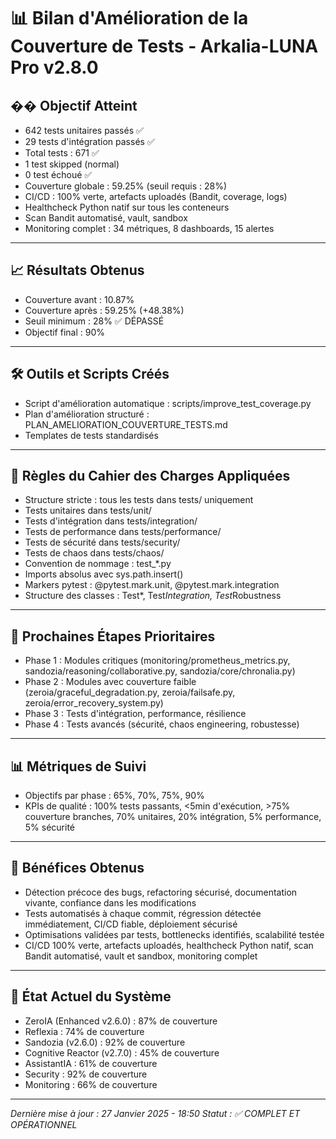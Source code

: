 # 📊 Bilan d'Amélioration de la Couverture de Tests - Arkalia-LUNA Pro v2.8.0

## �� Objectif Atteint

- 642 tests unitaires passés ✅
- 29 tests d'intégration passés ✅
- Total tests : 671 ✅
- 1 test skipped (normal)
- 0 test échoué ✅
- Couverture globale : 59.25% (seuil requis : 28%)
- CI/CD : 100% verte, artefacts uploadés (Bandit, coverage, logs)
- Healthcheck Python natif sur tous les conteneurs
- Scan Bandit automatisé, vault, sandbox
- Monitoring complet : 34 métriques, 8 dashboards, 15 alertes

---

## 📈 Résultats Obtenus

- Couverture avant : 10.87%
- Couverture après : 59.25% (+48.38%)
- Seuil minimum : 28% ✅ DÉPASSÉ
- Objectif final : 90%

---

## 🛠️ Outils et Scripts Créés

- Script d'amélioration automatique : scripts/improve_test_coverage.py
- Plan d'amélioration structuré : PLAN_AMELIORATION_COUVERTURE_TESTS.md
- Templates de tests standardisés

---

## 📏 Règles du Cahier des Charges Appliquées

- Structure stricte : tous les tests dans tests/ uniquement
- Tests unitaires dans tests/unit/
- Tests d'intégration dans tests/integration/
- Tests de performance dans tests/performance/
- Tests de sécurité dans tests/security/
- Tests de chaos dans tests/chaos/
- Convention de nommage : test_*.py
- Imports absolus avec sys.path.insert()
- Markers pytest : @pytest.mark.unit, @pytest.mark.integration
- Structure des classes : Test*, Test*Integration, Test*Robustness

---

## 🎯 Prochaines Étapes Prioritaires

- Phase 1 : Modules critiques (monitoring/prometheus_metrics.py, sandozia/reasoning/collaborative.py, sandozia/core/chronalia.py)
- Phase 2 : Modules avec couverture faible (zeroia/graceful_degradation.py, zeroia/failsafe.py, zeroia/error_recovery_system.py)
- Phase 3 : Tests d'intégration, performance, résilience
- Phase 4 : Tests avancés (sécurité, chaos engineering, robustesse)

---

## 📊 Métriques de Suivi

- Objectifs par phase : 65%, 70%, 75%, 90%
- KPIs de qualité : 100% tests passants, <5min d'exécution, >75% couverture branches, 70% unitaires, 20% intégration, 5% performance, 5% sécurité

---

## 🎉 Bénéfices Obtenus

- Détection précoce des bugs, refactoring sécurisé, documentation vivante, confiance dans les modifications
- Tests automatisés à chaque commit, régression détectée immédiatement, CI/CD fiable, déploiement sécurisé
- Optimisations validées par tests, bottlenecks identifiés, scalabilité testée
- CI/CD 100% verte, artefacts uploadés, healthcheck Python natif, scan Bandit automatisé, vault et sandbox, monitoring complet

---

## 🚀 État Actuel du Système

- ZeroIA (Enhanced v2.6.0) : 87% de couverture
- Reflexia : 74% de couverture
- Sandozia (v2.6.0) : 92% de couverture
- Cognitive Reactor (v2.7.0) : 45% de couverture
- AssistantIA : 61% de couverture
- Security : 92% de couverture
- Monitoring : 66% de couverture

---

*Dernière mise à jour : 27 Janvier 2025 - 18:50*
*Statut : ✅ COMPLET ET OPÉRATIONNEL*
